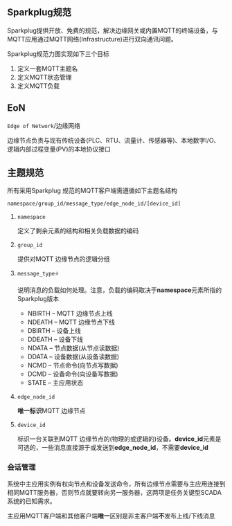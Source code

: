 ## Sparkplug规范

Sparkplug提供开放、免费的规范，解决边缘网关或内置MQTT的终端设备，与MQTT应用通过MQTT网络(Infrastructure)进行双向通讯问题。

Sparkplug规范力图实现如下三个目标

1. 定义一套MQTT主题名
2. 定义MQTT状态管理
3. 定义MQTT负载


## EoN 

```Edge of Network```/边缘网络

边缘节点负责与现有传统设备(PLC、RTU、流量计、传感器等)、本地数字I/O、逻辑内部过程变量(PV)的本地协议接口

## 主题规范

所有采用Sparkplug 规范的MQTT客户端需遵循如下主题名结构

```namespace/group_id/message_type/edge_node_id/[device_id]```

1. ```namespace```
    
    定义了剩余元素的结构和相关负载数据的编码
    
2. ```group_id```
    
    提供对MQTT 边缘节点的逻辑分组
    
3. ```message_type```⭐
    
    说明消息的负载如何处理。注意，负载的编码取决于**namespace**元素所指的Sparkplug版本
    
    - NBIRTH – MQTT 边缘节点上线
    - NDEATH – MQTT 边缘节点下线
    - DBIRTH – 设备上线
    - DDEATH – 设备下线
    - NDATA – 节点数据(从节点读数据)
    - DDATA – 设备数据(从设备读数据)
    - NCMD – 节点命令(向节点写数据)
    - DCMD – 设备命令(向设备写数据)
    - STATE – 主应用状态

4. ```edge_node_id```
    
    **唯一标识**MQTT 边缘节点
    
5. ```device_id```
    
    标识一台关联到MQTT 边缘节点的(物理的或逻辑的)设备。**device_id**元素是可选的，一些消息直接源于或发送到**edge_node_id**，不需要**device_id**

### 会话管理

系统中主应用实例有权向节点和设备发送命令，所有边缘节点需要与主应用连接到相同MQTT服务器，否则节点就要转向另一服务器，这两项是任务关键型SCADA系统的已知需求。

主应用MQTT客户端和其他客户端**唯一**区别是非主客户端**不**发布上线/下线消息